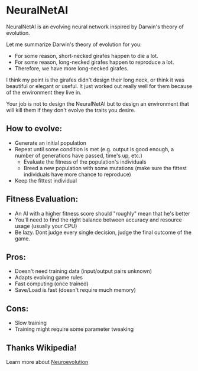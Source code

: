 NeuralNetAI
===========

NeuralNetAI is an evolving neural network inspired by Darwin's theory of evolution.

Let me summarize Darwin's theory of evolution for you:
- For some reason, short-necked girafes happen to die a lot.
- For some reason, long-necked girafes happen to reproduce a lot.
- Therefore, we have more long-necked girafes.

I think my point is the girafes didn't design their long neck, or think it was beautiful or elegant or useful. It just worked out really well for them because of the environment they live in. 

Your job is not to design the NeuralNetAI but to design an environment that will kill them if they don't evolve the traits you desire.

How to evolve:
--------------
- Generate an initial population
- Repeat until some condition is met (e.g. output is good enough, a number of generations have passed, time's up, etc.)
  - Evaluate the fitness of the population's individuals
  - Breed a new population with some mutations (make sure the fittest individuals have more chance to reproduce)
- Keep the fittest individual

Fitness Evaluation:
-------------------
- An AI with a higher fitness score should "roughly" mean that he's better
- You'll need to find the right balance between accuracy and resource usage (usually your CPU)
- Be lazy. Dont judge every single decision, judge the final outcome of the game.

Pros:
-----
- Doesn't need training data (input/output pairs unknown)
- Adapts evolving game rules
- Fast computing (once trained)
- Save/Load is fast (doesn't require much memory)

Cons:
-----
- Slow training
- Training might require some parameter tweaking

Thanks Wikipedia!
-----------------
Learn more about [Neuroevolution](http://en.wikipedia.org/wiki/Neuroevolution "Thanks Wikipedia!")
